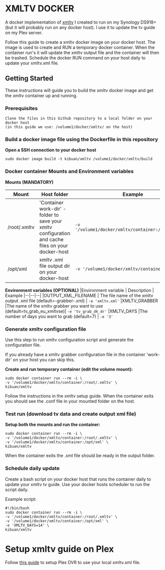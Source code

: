 
  

# XMLTV DOCKER

A docker implementation of [xmltv](https://github.com/XMLTV/xmltv) I created to run on my Synology DS918+ (but it will probably run on any docker host). I use it to update the tv guide on my Plex server.

Follow this guide to create a xmltv docker image on your docker host. The image is used to create and RUN a temporary docker container. When the container run's it will update the xmltv output file and the container will then be trashed. Schedule the docker RUN command on your host daily to update your xmltv.xml file.

## Getting Started

These instructions will guide you to build the xmltv docker image and get the xmltv container up and running.

### Prerequisites

```
Clone the files in this Github repository to a local folder on your docker host 
(in this guide we use: /volume1/docker/xmltv/ on the host)
```

### Build a docker image file using the Dockerfile in this repository

**Open a SSH connection to your docker host**
```
sudo docker image build -t kibuan/xmltv /volume1/docker/xmltv/build
```

### Docker container Mounts and Environment variables

**Mounts (MANDATORY)**
  
| Mount | Host folder  | Example
|--|--|--|
|/root/.xmltv | 'Container work-dir' - folder to save your xmltv configuration and cache files on your docker-host | ```-v '/volume1/docker/xmltv/container:/root/.xmltv'```
|/opt/xml | xmltv .xml file output dir on your docker-host | ```-v '/volume1/docker/xmltv/container:/opt/xml'```

**Environment variables (OPTIONAL)**
|Environment variable | Description | Example
|--|--|--|
|OUTPUT_XML_FILENAME | The file name of the xmltv output .xml file (default=-grabber-.xml) | ```-e 'xmltv.xml'```
|XMLTV_GRABBER |The name of the xmltv grabber you want to use (default=tv_grab_eu_xmltvse)| ```-e 'tv_grab_dk_dr'```
|XMLTV_DAYS |The number of days you want to grab (default=7) | ```-e '3'```

### Generate xmltv configuration file

Use this step to run xmltv configuration script and generate the configuration file.

If you already have a xmltv grabber configuration file in the container 'work-dir' on your host you can skip this.

**Create and run temporary container (edit the volume mount):**

```
sudo docker container run --rm -i \
-v '/volume1/docker/xmltv/container:/root/.xmltv' \
kibuan/xmltv 
```

Follow the instructions in the xmltv setup guide. When the container exits you should see the .conf file in your mounted folder on the host.

### Test run (download tv data and create output xml file)

**Setup both the mounts and run the container:**

```
sudo docker container run --rm -i \
-v '/volume1/docker/xmltv/container:/root/.xmltv' \
-v '/volume1/docker/xmltv/container:/opt/xml' \
kibuan/xmltv 
```

When the container exits the .xml file should be ready in the output folder.

### Schedule daily update
Create a bash script on your docker host that runs the container daily to update your xmltv tv guide. Use your docker hosts scheduler to run the script daily.

Example script:
```
#!/bin/bash
sudo docker container run --rm -i \
-v '/volume1/docker/xmltv/container:/root/.xmltv' \
-v '/volume1/docker/xmltv/container:/opt/xml' \
-e 'XMLTV_DAYS=14' \
kibuan/xmltv 
```

# Setup xmltv guide on Plex

Follow [this guide](https://support.plex.tv/articles/using-an-xmltv-guide/) to setup Plex DVR to use your local xmltv.xml file.

